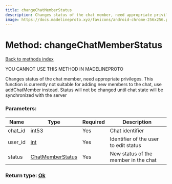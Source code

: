 ```yaml
---
title: changeChatMemberStatus
description: Changes status of the chat member, need appropriate privileges. This function is currently not suitable for adding new members to the chat, use addChatMember instead. Status will not be changed until chat state will be synchronized with the server
image: https://docs.madelineproto.xyz/favicons/android-chrome-256x256.png
---
```

# Method: changeChatMemberStatus  
[Back to methods index](index.md)


YOU CANNOT USE THIS METHOD IN MADELINEPROTO


Changes status of the chat member, need appropriate privileges. This function is currently not suitable for adding new members to the chat, use addChatMember instead. Status will not be changed until chat state will be synchronized with the server

### Parameters:

| Name     |    Type       | Required | Description |
|----------|---------------|----------|-------------|
|chat\_id|[int53](../types/int53.md) | Yes|Chat identifier|
|user\_id|[int](../types/int.md) | Yes|Identifier of the user to edit status|
|status|[ChatMemberStatus](../types/ChatMemberStatus.md) | Yes|New status of the member in the chat|


### Return type: [Ok](../types/Ok.md)

